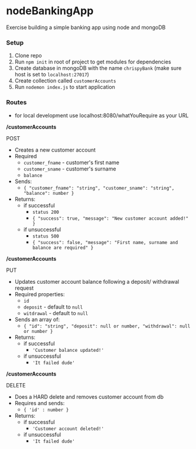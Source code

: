# nodeBankingApp
Exercise building a simple banking app using node and mongoDB

### Setup

1. Clone repo
2. Run `npm init` in root of project to get modules for dependencies
3. Create database in mongoDB with the name `chrispyBank` (make sure host is set to `localhost:27017`) 
4. Create collection called `customerAccounts`
5. Run `nodemon index.js` to start application

### Routes
- for local development use localhost:8080/whatYouRequire as your URL

**/customerAccounts**

POST
- Creates a new customer account
- Required
    - `customer_fname` - customer's first name 
    - `customer_sname` - customer's surname 
    - `balance`
- Sends: 
  - `{ "customer_fname": "string", "customer_sname": "string", "balance": number }`
- Returns:
    - if successful 
        - `status 200`
        - `{ "success": true, "message": "New customer account added!" }`  
    - if unsuccessful
        - `status 500` 
        - `{ "success": false, "message": "First name, surname and balance are required" }`
    

**/customerAccounts**

PUT
- Updates customer account balance following a deposit/ withdrawal request
- Required properties:
    - `id`
    - `deposit` - default to `null` 
    - `witdrawal` - default to `null`
- Sends an array of:
    - `{ "id": "string", "deposit": null or number, "withdrawal": null or number }` 
- Returns:
    - if successful
        - `'Customer balance updated!'`  
    - if unsuccessful 
        - `'It failed dude'`
		

**/customerAccounts**
 
DELETE
- Does a HARD delete and removes customer account from db
- Requires and sends:
    - `{ 'id' : number }` 
- Returns:
	- if successful
		- `'Customer account deleted!'`  
	- if unsuccessful 
		- `'It failed dude'`
